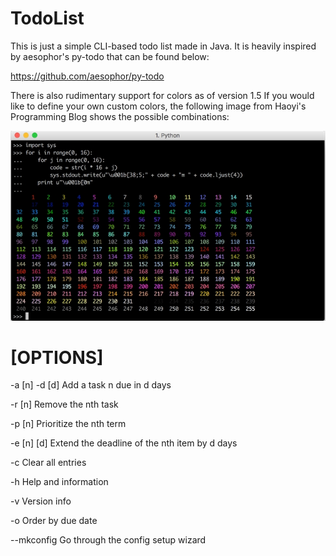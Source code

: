 # TodoList

This is just a simple CLI-based todo list made in Java. It is heavily inspired by aesophor's py-todo that can be found below:

https://github.com/aesophor/py-todo

There is also rudimentary support for colors as of version 1.5
If you would like to define your own custom colors, the following image from  Haoyi's Programming Blog shows the possible combinations:

![image](https://raw.githubusercontent.com/Jfeatherstone/jTodo/master/codes.jpg)


# [OPTIONS]

-a [n] -d [d]           Add a task n due in d days

-r [n]                  Remove the nth task

-p [n]                  Prioritize the nth term

-e [n] [d]              Extend the deadline of the nth item by d days

-c                      Clear all entries

-h                      Help and information

-v                      Version info

-o                      Order by due date

--mkconfig              Go through the config setup wizard
